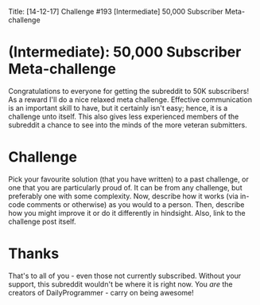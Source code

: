 Title: [14-12-17] Challenge #193 [Intermediate] 50,000 Subscriber Meta-challenge

# [](#IntermediateIcon) **(Intermediate)**: 50,000 Subscriber Meta-challenge

Congratulations to everyone for getting the subreddit to 50K subscribers! As a reward I'll do a nice relaxed meta challenge. Effective communication is an important skill to have, but it certainly isn't easy; hence, it is a challenge unto itself. This also gives less experienced members of the subreddit a chance to see into the minds of the more veteran submitters.

# Challenge

Pick your favourite solution (that you have written) to a past challenge, or one that you are particularly proud of. It can be from any challenge, but preferably one with some complexity. Now, describe how it works (via in-code comments or otherwise) as you would to a person. Then, describe how you might improve it or do it differently in hindsight. Also, link to the challenge post itself.

# Thanks

That's to all of you - even those not currently subscribed. Without your support, this subreddit wouldn't be where it is right now. You *are* the creators of DailyProgrammer - carry on being awesome!